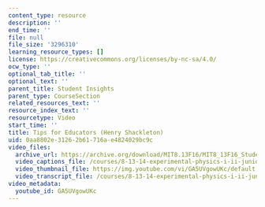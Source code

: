 ```yaml
---
content_type: resource
description: ''
end_time: ''
file: null
file_size: '3296310'
learning_resource_types: []
license: https://creativecommons.org/licenses/by-nc-sa/4.0/
ocw_type: ''
optional_tab_title: ''
optional_text: ''
parent_title: Student Insights
parent_type: CourseSection
related_resources_text: ''
resource_index_text: ''
resourcetype: Video
start_time: ''
title: Tips for Educators (Henry Shackleton)
uid: 0aa8802e-3126-2b61-716a-e4824029bc9c
video_files:
  archive_url: https://archive.org/download/MIT8.13F16/MIT8_13F16_Students_Tips_for_Educators_Shackleton_300k.mp4
  video_captions_file: /courses/8-13-14-experimental-physics-i-ii-junior-lab-fall-2016-spring-2017/3fdf7795e53f5e67b3aee562abf2aa5f_GA5UVgowUKc.vtt
  video_thumbnail_file: https://img.youtube.com/vi/GA5UVgowUKc/default.jpg
  video_transcript_file: /courses/8-13-14-experimental-physics-i-ii-junior-lab-fall-2016-spring-2017/1db065e486c77d88802017f56a781ee4_GA5UVgowUKc.pdf
video_metadata:
  youtube_id: GA5UVgowUKc
---
```

